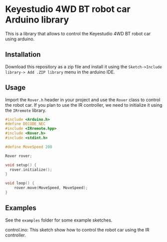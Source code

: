 # Keyestudio 4WD BT robot car Arduino library

This is a library that allows to control the Keyestudio 4WD BT robot car using arduino.

## Installation

Download this repository as a zip file and install it using the `Sketch->Include library-> Add .ZIP library` menu in the arduino IDE.

## Usage

Import the `Rover.h` header in your project and use the `Rover` class to control the robot car.
If you plan to use the IR controller, we need to initialize it using the `IRremote` library.

```c++
#include <Arduino.h>
#define DECODE_NEC
#include <IRremote.hpp>
#include <Rover.h>
#include <stdint.h>

#define MoveSpeed 200

Rover rover;

void setup() {
  rover.initialize();
}

void loop() {
    rover.move(MoveSpeed, MoveSpeed);
}

```

## Examples

See the `examples` folder for some example sketches.

control.ino: This sketch show  how to control the robot car using the IR controller.
